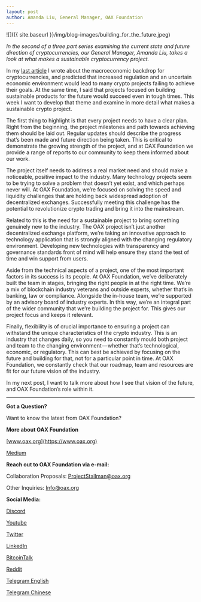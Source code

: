 ```yaml
---
layout: post
author: Amanda Liu, General Manager, OAX Foundation
---
```


![]({{ site.baseurl }}/img/blog-images/building_for_the_future.jpeg)

_In the second of a three part series examining the current state and future direction of cryptocurrencies, our General Manager, Amanda Liu, takes a look at what makes a sustainable cryptocurrency project._

In my [last article](https://medium.com/@OAX_Foundation/cryptocurrencies-and-blockchain-the-bigger-picture-d98feee206fb) I wrote about the macroeconomic backdrop for cryptocurrencies, and predicted that increased regulation and an uncertain economic environment would lead to many crypto projects failing to achieve their goals. At the same time, I said that projects focused on building sustainable products for the future would succeed even in tough times. This week I want to develop that theme and examine in more detail what makes a sustainable crypto project.

The first thing to highlight is that every project needs to have a clear plan. Right from the beginning, the project milestones and path towards achieving them should be laid out. Regular updates should describe the progress that’s been made and future direction being taken. This is critical to demonstrate the growing strength of the project, and at OAX Foundation we provide a range of reports to our community to keep them informed about our work.

The project itself needs to address a real market need and should make a noticeable, positive impact to the industry. Many technology projects seem to be trying to solve a problem that doesn’t yet exist, and which perhaps never will. At OAX Foundation, we’re focused on solving the speed and liquidity challenges that are holding back widespread adoption of decentralized exchanges. Successfully meeting this challenge has the potential to revolutionize crypto trading and bring it into the mainstream.

Related to this is the need for a sustainable project to bring something genuinely new to the industry. The OAX project isn’t just another decentralized exchange platform, we’re taking an innovative approach to technology application that is strongly aligned with the changing regulatory environment. Developing new technologies with transparency and governance standards front of mind will help ensure they stand the test of time and win support from users.

Aside from the technical aspects of a project, one of the most important factors in its success is its people. At OAX Foundation, we’ve deliberately built the team in stages, bringing the right people in at the right time. We’re a mix of blockchain industry veterans and outside experts, whether that’s in banking, law or compliance. Alongside the in-house team, we’re supported by an advisory board of industry experts. In this way, we’re an integral part of the wider community that we’re building the project for. This gives our project focus and keeps it relevant.

Finally, flexibility is of crucial importance to ensuring a project can withstand the unique characteristics of the crypto industry. This is an industry that changes daily, so you need to constantly mould both project and team to the changing environment — whether that’s technological, economic, or regulatory. This can best be achieved by focusing on the future and building for that, not for a particular point in time. At OAX Foundation, we constantly check that our roadmap, team and resources are fit for our future vision of the industry.

In my next post, I want to talk more about how I see that vision of the future, and OAX Foundation’s role within it.

---

**Got a Question?**

Want to know the latest from OAX Foundation?

**More about OAX Foundation**

[www.oax.org](https://www.oax.org)

[Medium](https://medium.com/@OAX_Foundation)  
  

**Reach out to OAX Foundation via e-mail:**

Collaboration Proposals: [ProjectStallman@oax.org](ProjectStallman@oax.org)

Other Inquiries: [Info@oax.org](Info@oax.org)

**Social Media:**

[Discord](https://discordapp.com/invite/ZH5YHkb)

[Youtube](https://bit.ly/2Bvsk73)

[Twitter](https://twitter.com/OAX_Foundation)

[LinkedIn](https://www.linkedin.com/company/oax-foundation/)

[BitcoinTalk](http://bitcointalk.org/index.php?topic=1943946)

[Reddit](https://www.reddit.com/r/OpenANX/)

[Telegram English](https://t.me/openanxteam)

[Telegram Chinese](https://t.me/oax_cn)